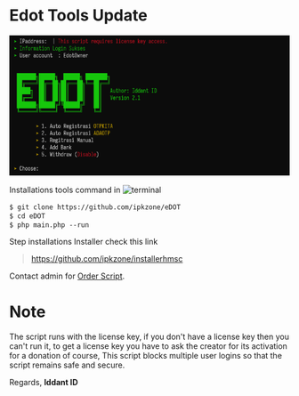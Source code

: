 # Edot Tools Update
<center><img src="dot.png" alt="eDOT"></center>


Installations tools command in ![terminal](https://badgen.net/badge/icon/terminal?icon=terminal&label&cache=500)
```
$ git clone https://github.com/ipkzone/eDOT
$ cd eDOT
$ php main.php --run
```

Step installations Installer check this link
> https://github.com/ipkzone/installerhmsc

Contact admin for [Order Script](https://api.whatsapp.com/send?phone=62895375136311&text=Hallo%20mau%20order%20script%20eDOT%20bos).<br>

# Note
The script runs with the license key,
if you don't have a license key then you can't run it,
to get a license key you have to ask the creator for its activation for a donation of course,
This script blocks multiple user logins so that the script remains safe and secure.

Regards,
**Iddant ID**
